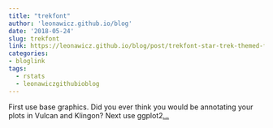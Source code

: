 ```yaml
---
title: "trekfont"
author: 'leonawicz.github.io/blog'
date: '2018-05-24'
slug: trekfont
link: https://leonawicz.github.io/blog/post/trekfont-star-trek-themed-fonts-package/
categories:
- bloglink
tags:
  - rstats
  - leonawiczgithubioblog
---
```


First use base graphics. Did you ever think you would be annotating your plots in Vulcan and Klingon? Next use ggplot2[... <i class="fas fa-external-link-alt"></i>](https://leonawicz.github.io/blog/post/trekfont-star-trek-themed-fonts-package/)

